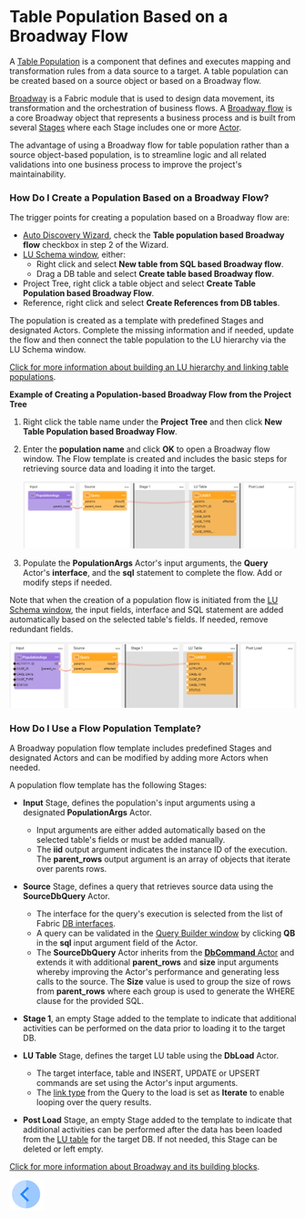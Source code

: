 # Table Population Based on a Broadway Flow

A [Table Population](/articles/07_table_population/01_table_population_overview.md) is a component that defines and executes mapping and transformation rules from a data source to a target. A table population can be created based on a source object or based on a Broadway flow. 

[Broadway](01_broadway_overview.md) is a Fabric module that is used to design data movement, its transformation and the orchestration of business flows. A [Broadway flow](/articles/19_Broadway/02a_broadway_flow_overview.md.md) is a core Broadway object that represents a business process and is built from several [Stages](https://github.com/k2view-academy/K2View-Academy/blob/KB_DROP2_99_BROADWAY/articles/19_Broadway/19_broadway_flow_stages.md) where each Stage includes one or more [Actor](https://github.com/k2view-academy/K2View-Academy/blob/KB_DROP2_99_BROADWAY/articles/19_Broadway/03_broadway_actor.md).

The advantage of using a Broadway flow for table population rather than a source object-based population, is to streamline logic and all related validations into one business process to improve the project's maintainability.

### How Do I Create a Population Based on a Broadway Flow?

The trigger points for creating a population based on a Broadway flow are:

* [Auto Discovery Wizard](/articles/03_logical_units/06_auto_discovery_wizard.md), check the **Table population based Broadway flow** checkbox in step 2 of the Wizard.
* [LU Schema window](/articles/03_logical_units/03_LU_schema_window.md#logical-unit-lu-schema), either:
  * Right click and select **New table from SQL based Broadway flow**.
  * Drag a DB table and select **Create table based Broadway flow**.
* Project Tree, right click a table object and select **Create Table Population based Broadway Flow**.
* Reference, right click and select **Create References from DB tables**.

The population is created as a template with predefined Stages and designated Actors. Complete the missing information and if needed, update the flow and then connect the table population to the LU hierarchy via the LU Schema window.

[Click for more information about building an LU hierarchy and linking table populations](/articles/03_logical_units/12_LU_hierarchy_and_linking_table_population.md).

**Example of Creating a Population-based Broadway Flow from the Project Tree**

1. Right click the table name under the **Project Tree** and then click **New Table Population based Broadway Flow**.

2. Enter the **population name** and click **OK** to open a Broadway flow window. The Flow template is created and includes the basic steps for retrieving  source data and loading it into the target. 

   ![image](images/07_14_01.PNG)



3. Populate the **PopulationArgs** Actor's input arguments, the **Query** Actor's **interface**, and the **sql** statement to complete the flow. Add or modify steps if needed.

Note that when the creation of a population flow is initiated from the [LU Schema window](/articles/03_logical_units/03_LU_schema_window.md#logical-unit-lu-schema), the input fields, interface and SQL statement are added automatically based on the selected table's fields. If needed, remove redundant fields. 

![image](images/07_14_02.PNG)

### How Do I Use a Flow Population Template?

A Broadway population flow template includes predefined Stages and designated Actors and can be modified by adding more Actors when needed. 

A population flow template has the following Stages:

* **Input** Stage, defines the population's input arguments using a designated **PopulationArgs** Actor. 
  
  * Input arguments are either added automatically based on the selected table's fields or must be added manually. 
  * The **iid** output argument indicates the instance ID of the execution. The **parent_rows** output argument is an array of objects that iterate over parents rows.
  
* **Source** Stage, defines a query that retrieves source data using the **SourceDbQuery** Actor. 

  * The interface for the query's execution is selected from the list of Fabric [DB interfaces](/articles/05_DB_interfaces/03_DB_interfaces_overview.md). 
  * A query can be validated in the [Query Builder window](/articles/11_query_builder/02_query_builder_window.md) by clicking **QB** in the **sql** input argument field of the Actor. 
  * The **SourceDbQuery** Actor inherits from the [**DbCommand** Actor](05_db_actors.md) and extends it with additional **parent_rows** and **size** input arguments whereby improving the Actor's performance and generating less calls to the source. The **Size** value is used to group the size of rows from **parent_rows** where each group is used to generate the WHERE clause for the provided SQL.

  <!-- Tali -please add a more detailed explanation about the size. In addition- does it add a where statement automatically to the select like Fabric does for a DbQuery?. Also- how can we use parameters in the query? Please add a screenshot with an exapmple for a source query that has a where statement with parameters.  -->

* **Stage 1**, an empty Stage added to the template to indicate that additional activities can be performed on the data prior to loading it to the target DB. 

* **LU Table** Stage, defines the target LU table using the **DbLoad** Actor. 

  * The target interface, table and INSERT, UPDATE or UPSERT commands are set using the Actor's input arguments. 
  * The [link type](/articles/19_Broadway/07_broadway_flow_linking_actors.md#link-object-properties) from the Query to the load is set as **Iterate** to enable looping over the query results.

* **Post Load** Stage, an empty Stage added to the template to indicate that additional activities can be performed after the data has been loaded from the [LU table](/articles/06_LU_tables/01_LU_tables_overview.md) for the target DB. If not needed, this Stage can be deleted or left empty.

[Click for more information about Broadway and its building blocks](/articles/19_Broadway/README.md).

[![Previous](/articles/images/Previous.png)](13_LU_table_population_execution_order.md)
